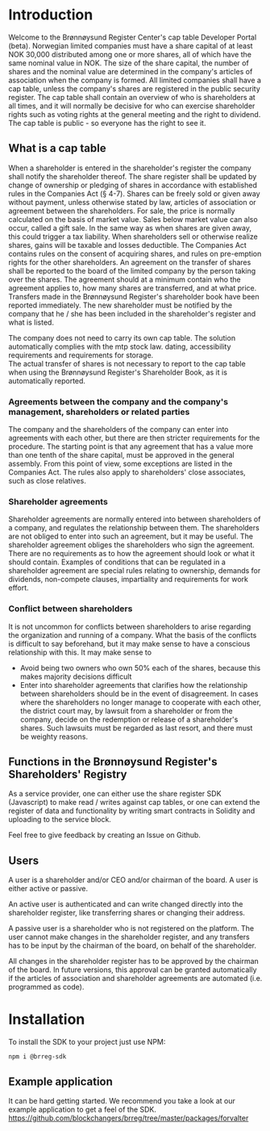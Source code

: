 # Introduction
Welcome to the Brønnøysund Register Center's cap table Developer Portal (beta).
Norwegian limited companies must have a share capital of at least NOK 30,000 distributed among one or more shares, all of which have the same nominal value in NOK. The size of the share capital, the number of shares and the nominal value are determined in the company's articles of association when the company is formed.
All limited companies shall have a cap table, unless the company's shares are registered in the public security register. The cap table shall contain an overview of who is shareholders at all times, and it will normally be decisive for who can exercise shareholder rights such as voting rights at the general meeting and the right to dividend. The cap table is public - so everyone has the right to see it.

## What is a cap table
When a shareholder is entered in the shareholder's register the company shall notify the shareholder thereof. The share register shall be updated by change of ownership or pledging of shares in accordance with established rules in the Companies Act (§ 4-7).
Shares can be freely sold or given away without payment, unless otherwise stated by law, articles of association or agreement between the shareholders. For sale, the price is normally calculated on the basis of market value. Sales below market value can also occur, called a gift sale. In the same way as when shares are given away, this could trigger a tax liability.
When shareholders sell or otherwise realize shares, gains will be taxable and losses deductible.
The Companies Act contains rules on the consent of acquiring shares, and rules on pre-emption rights for the other shareholders. An agreement on the transfer of shares shall be reported to the board of the limited company by the person taking over the shares. The agreement should at a minimum contain who the agreement applies to, how many shares are transferred, and at what price.
Transfers made in the Brønnøysund Register's shareholder book have been reported immediately. The new shareholder must be notified by the company that he / she has been included in the shareholder's register and what is listed.

<aside class = "success"> The company does not need to carry its own cap table. The solution automatically complies with the mtp stock law. dating, accessibility requirements and requirements for storage. </aside>

<aside class = "success">
The actual transfer of shares is not necessary to report to the cap table when using the Brønnøysund Register's Shareholder Book, as it is automatically reported.
</aside>

### Agreements between the company and the company's management, shareholders or related parties
The company and the shareholders of the company can enter into agreements with each other, but there are then stricter requirements for the procedure. The starting point is that any agreement that has a value more than one tenth of the share capital, must be approved in the general assembly. From this point of view, some exceptions are listed in the Companies Act. The rules also apply to shareholders' close associates, such as close relatives.

### Shareholder agreements
Shareholder agreements are normally entered into between shareholders of a company, and regulates the relationship between them. The shareholders are not obliged to enter into such an agreement, but it may be useful. The shareholder agreement obliges the shareholders who sign the agreement. There are no requirements as to how the agreement should look or what it should contain. Examples of conditions that can be regulated in a shareholder agreement are special rules relating to ownership, demands for dividends, non-compete clauses, impartiality and requirements for work effort.

### Conflict between shareholders
It is not uncommon for conflicts between shareholders to arise regarding the organization and running of a company. What the basis of the conflicts is difficult to say beforehand, but it may make sense to have a conscious relationship with this. It may make sense to
* Avoid being two owners who own 50% each of the shares, because this makes majority decisions difficult
* Enter into shareholder agreements that clarifies how the relationship between shareholders should be in the event of disagreement.
In cases where the shareholders no longer manage to cooperate with each other, the district court may, by lawsuit from a shareholder or from the company, decide on the redemption or release of a shareholder's shares. Such lawsuits must be regarded as last resort, and there must be weighty reasons.

## Functions in the Brønnøysund Register's Shareholders' Registry
As a service provider, one can either use the share register SDK (Javascript) to make read / writes against cap tables, or one can extend the register of data and functionality by writing smart contracts in Solidity and uploading to the service block.

Feel free to give feedback by creating an Issue on Github.

## Users

A user is a shareholder and/or CEO and/or chairman of the board. A user is either active or passive.

An active user is authenticated and can write changed directly into the shareholder register, like transferring shares or changing their address.

A passive user is a shareholder who is not registered on the platform. The user cannot make changes in the shareholder register, and any transfers has to be input by the chairman of the board, on behalf of the shareholder.

<aside class=“notice”>
All changes in the shareholder register has to be approved by the chairman of the board. In future versions, this approval can be granted automatically if the articles of association and shareholder agreements are automated (i.e. programmed as code).
</aside>

# Installation

To install the SDK to your project just use NPM:

`npm i @brreg-sdk`
 

## Example application
It can be hard getting started. We recommend you take a look at our example application to get a feel of the SDK.
<a href="https://github.com/blockchangers/brreg/tree/master/packages/forvalter" target="_blank">https://github.com/blockchangers/brreg/tree/master/packages/forvalter</a>
